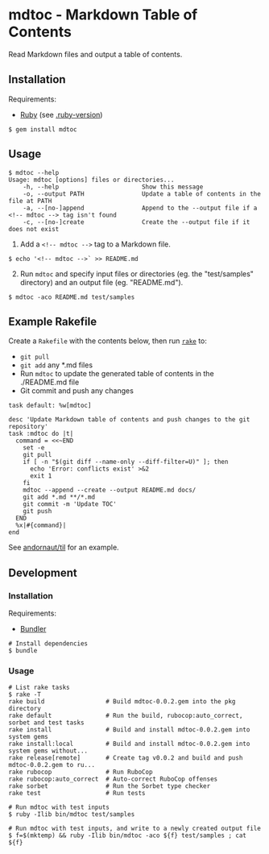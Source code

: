 # mdtoc - Markdown Table of Contents

Read Markdown files and output a table of contents.

## Installation

Requirements:

* [Ruby](https://www.ruby-lang.org/en/) (see [.ruby-version](./.ruby-version))

```
$ gem install mdtoc
```

## Usage

```
$ mdtoc --help
Usage: mdtoc [options] files or directories...
    -h, --help                       Show this message
    -o, --output PATH                Update a table of contents in the file at PATH
    -a, --[no-]append                Append to the --output file if a <!-- mdtoc --> tag isn't found
    -c, --[no-]create                Create the --output file if it does not exist
```

1. Add a `<!-- mdtoc -->` tag to a Markdown file.
  ```
  $ echo '<!-- mdtoc -->` >> README.md
  ```
2. Run `mdtoc` and specify input files or directories (eg. the "test/samples" directory) and an output file (eg. "README.md").
  ```
  $ mdtoc -aco README.md test/samples
  ```

## Example Rakefile

Create a `Rakefile` with the contents below, then run
[`rake`](https://github.com/ruby/rake) to:

* `git pull`
* `git add` any *.md files
* Run `mdtoc` to update the generated table of contents in the ./README.md file
* Git commit and push any changes

```
task default: %w[mdtoc]

desc 'Update Markdown table of contents and push changes to the git repository'
task :mdtoc do |t|
  command = <<~END
    set -e
    git pull
    if [ -n "$(git diff --name-only --diff-filter=U)" ]; then
      echo 'Error: conflicts exist' >&2
      exit 1
    fi
    mdtoc --append --create --output README.md docs/
    git add *.md **/*.md
    git commit -m 'Update TOC'
    git push
  END
  %x|#{command}|
end
```

See [andornaut/til](https://github.com/andornaut/til/blob/master/Rakefile) for an example.

## Development

### Installation

Requirements:

* [Bundler](https://bundler.io/)

```
# Install dependencies
$ bundle
```

### Usage

```
# List rake tasks
$ rake -T
rake build                 # Build mdtoc-0.0.2.gem into the pkg directory
rake default               # Run the build, rubocop:auto_correct, sorbet and test tasks
rake install               # Build and install mdtoc-0.0.2.gem into system gems
rake install:local         # Build and install mdtoc-0.0.2.gem into system gems without...
rake release[remote]       # Create tag v0.0.2 and build and push mdtoc-0.0.2.gem to ru...
rake rubocop               # Run RuboCop
rake rubocop:auto_correct  # Auto-correct RuboCop offenses
rake sorbet                # Run the Sorbet type checker
rake test                  # Run tests

# Run mdtoc with test inputs
$ ruby -Ilib bin/mdtoc test/samples

# Run mdtoc with test inputs, and write to a newly created output file
$ f=$(mktemp) && ruby -Ilib bin/mdtoc -aco ${f} test/samples ; cat ${f}
```
